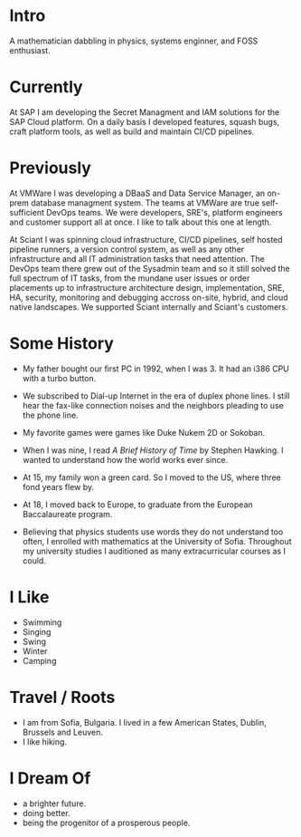 # Intro

A mathematician dabbling in physics, systems enginner, and FOSS enthusiast.

# Currently

At SAP I am developing the Secret Managment and IAM solutions for the SAP Cloud platform. On a daily basis I developed features, squash bugs, craft platform tools, as well as build and maintain CI/CD pipelines.

# Previously

At VMWare I was developing a DBaaS and Data Service Manager, an on-prem database managment system. The teams at VMWare are true self-sufficient DevOps teams. We were developers, SRE's, platform engineers and customer support all at once. I like to talk about this one at length.

At Sciant I was spinning cloud infrastructure, CI/CD pipelines, self hosted pipeline runners, a version control system, as well as any other infrastructure and all IT administration tasks that need attention. The DevOps team there grew out of the Sysadmin team and so it still solved the full spectrum of IT tasks, from the mundane user issues or order placements up to infrastructure architecture design, implementation, SRE, HA, security, monitoring and debugging accross on-site, hybrid, and cloud native landscapes. We supported Sciant internally and Sciant's customers.

# Some History

- My father bought our first PC in 1992, when I was 3. It had an i386 CPU with a turbo button.

- We subscribed to Dial-up Internet in the era of duplex phone lines. I still hear the fax-like connection noises and the neighbors pleading to use the phone line.

- My favorite games were games like Duke Nukem 2D or Sokoban.

- When I was nine, I read *A Brief History of Time* by Stephen Hawking. I wanted to understand how the world works ever since.

- At 15, my family won a green card. So I moved to the US, where three fond years flew by.

- At 18, I moved back to Europe, to graduate from the European Baccalaureate program.

- Believing that physics students use words they do not understand too often, I enrolled with mathematics at the University of Sofia. Throughout my university studies I auditioned as many extracurricular courses as I could.

# I Like

- Swimming
- Singing
- Swing
- Winter
- Camping

# Travel / Roots

- I am from Sofia, Bulgaria. I lived in a few American States, Dublin, Brussels and Leuven.
- I like hiking.

# I Dream Of

- a brighter future.
- doing better.
- being the progenitor of a prosperous people.

